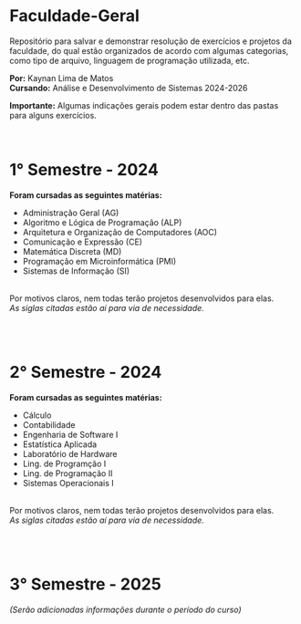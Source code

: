 # Faculdade-Geral
Repositório para salvar e demonstrar resolução de exercícios e projetos da faculdade, do qual estão organizados de acordo com algumas categorias, como tipo de arquivo, linguagem de programação utilizada, etc.

<b>Por:</b> Kaynan Lima de Matos<br>
<b>Cursando:</b> Análise e Desenvolvimento de Sistemas 2024-2026

<b>Importante:</b> Algumas indicações gerais podem estar dentro das pastas para alguns exercícios.

<br>

# 1° Semestre - 2024

<b>Foram cursadas as seguintes matérias:</b>

- Administração Geral (AG)
- Algoritmo e Lógica de Programação (ALP)
- Arquitetura e Organização de Computadores (AOC)
- Comunicação e Expressão (CE)
- Matemática Discreta (MD)
- Programação em Microinformática (PMI)
- Sistemas de Informação (SI)
<br>
Por motivos claros, nem todas terão projetos desenvolvidos para elas. <br>
<i>As siglas citadas estão aí para via de necessidade.</i>

<br><br>

# 2° Semestre - 2024

<b>Foram cursadas as seguintes matérias:</b>

- Cálculo
- Contabilidade
- Engenharia de Software I
- Estatística Aplicada
- Laboratório de Hardware
- Ling. de Programção I
- Ling. de Programação II
- Sistemas Operacionais I
<br>
Por motivos claros, nem todas terão projetos desenvolvidos para elas. <br>
<i>As siglas citadas estão aí para via de necessidade.</i>

<br><br>

# 3° Semestre - 2025

<i>(Serão adicionadas informações durante o período do curso)</i>


